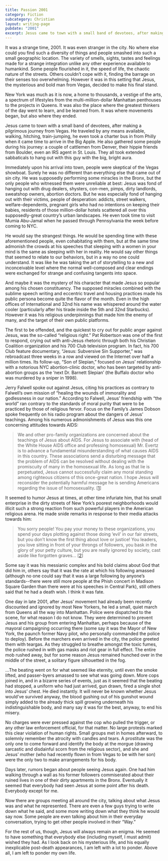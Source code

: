 ```yaml
---
title: Passion 2001
category: Fiction
subcategory: Christian
layout: writing-page
pubdate: "2001"
excerpt: Jesus came to town with a small band of devotees, after making a pilgrimous journey from Vegas.
---
```


It was a strange time, 2001. It was even stranger in the city. No where else could you find such a diversity of things and people smashed into such a small geographic location. The variety of smells, sights, tastes and feelings made for a strange integration unlike any other experience available to humankind. Some people flourished in it, the speed of life, the chaotic nature of the streets. Others couldn’t cope with it, finding the barrage on their senses too overwhelming. However it was in this setting that Jesus, the mysterious and bold man from Vegas, decided to make his final stand.

New York was much as it is now, a home to thousands, a vestige of the arts, a spectrum of lifestyles from the multi-million-dollar Manhattan penthouses to the projects in Queens. It was also the place where the greatest thinkers of the day went to learn, and be learned from. It was where movements began, but also where they ended.

Jesus came to town with a small band of devotees, after making a pilgrimous journey from Vegas. He traveled by any means available, walking, hitching, train-jumping, he even took a charter bus in from Philly when it came time to arrive in the Big Apple. He also gathered some people during his journey: a couple of cattlemen from Denver, their hippie friends from Boulder, even an IRS agent in St. Louis. They all took extended sabbaticals to hang out with this guy with the big, bright aura.

Immediately upon his arrival into town, people were skeptical of the Vegas showboat. Surely he was no different than everything else that came out of sin city. He was supposedly performing some miracles in the Bronx, but the only people who witnessed them were unreliable at best: Jesus was fond of hanging out with drug dealers, shysters, con-men, pimps, dirty landlords, sweatshop owners, abortion doctors. But he was especially fond of hanging out with their victims, people of desperation: addicts, street walkers, welfare-dependents, pregnant girls who had no intentions on keeping their babies, residents of those million-dollar hotels scattered all over this supposedly-great country’s urban landscapes. He even took time to visit Mumia Abu-Jamal when he passed through Pennsylvania the week before coming to NYC.

He would say the strangest things. He would be spending time with these aforementioned people, even cohabitating with them, but at the same time admonish the crowds at his speeches that sleeping with a women in your mind is the same as sleeping with her in reality. He would say other things that seemed to relate to our behaviors, but in a way no one could understand. It was like he was taking the art of storytelling to a new and inconceivable level where the normal well-composed and clear endings were exchanged for strange and confusing tangents into space.

And maybe it was the mystery of his character that made Jesus so popular among his chosen constituency. The supposed miracles combined with the sublime speech writing and eccentric travel and housing practices made his public persona become quite the flavor of the month. Even in the high offices of International and 32nd his name was whispered around the water cooler (particularly after his tirade inside the 5th and 32nd Starbucks). However it was his religious underpinnings that made him the enemy of many, and the target of their own public platforms.

The first to be offended, and the quickest to cry out for public anger against Jesus, was the so-called “religious right.” Pat Robertson was one of the first to respond, crying out with anti-Jesus rhetoric through both his Christian Coalition organization and his 700 Club television program. In fact, his 700 Club feature documentary, “Jesus: Subversive Sin Supporter,” was rebroadcast three weeks in a row and viewed on the Internet over half a million times. Its follow-up, “Son of Slepian,” focused on Jesus’ relationship with a notorious NYC abortion-clinic doctor, who has been targeted by anti-abortion groups as the ‘next Dr. Barnett Slepian’ (the Buffalo doctor who was murdered by a sniper in 1998).

Jerry Falwell spoke out against Jesus, citing his practices as contrary to Falwell’s own mission of “healing the wounds of immorality and godlessness in our nation.” According to Falwell, Jesus’ friendship with “the world” ran contrary to the standards of moral purity that were to be practiced by those of religious fervor. Focus on the Family’s James Dobson spoke frequently on his radio program about the dangers of Jesus’ teachings. Among his numerous admonishments of Jesus was this one concerning attitudes towards AIDS:

> We and other pro-family organizations are concerned about the teachings of Jesus about AIDS. For Jesus to associate with (head of the White House AIDS office and professing homosexual) Mr. Evertz is to advance a fundamental misunderstanding of what causes AIDS in this country. These associations send a disturbing message that the problem of AIDS can be resolved without dealing with the promiscuity of many in the homosexual life. As long as that lie is perpetuated, Jesus cannot successfully claim any moral standing among righteous citizens of this once-great nation. I hope Jesus will reconsider the potentially harmful message he is sending Americans regarding the issue of homosexuality. [[1](http://abcnews.go.com/US/story?id=93600)]

It seemed to humor Jesus at times, at other time infuriate him, that his small enterprise in the dirty streets of New York’s poorest neighborhoods would illicit such a strong reaction from such powerful players in the American religious arena. He made snide remarks in response to their media attacks towards him:

> You sorry people! You pay your money to these organizations, you spend your days plotting against those doing ‘evil’ in our fair streets, but you don’t know the first thing about love or justice! You leaders, you love sitting in front of your throngs of followers, you bask in the glory of your petty culture, but you are really ignored by society, cast aside like forgotten graves... [[2](http://www.biblegateway.com/passage/?search=Luke+11%3A42-44&version=NASB)]

Some say it was his messianic complex and his bold claims about God that did him in, others say that it was the rate at which his following amassed (although no one could say that it was a large following by anyone’s standards--there were still more people at the Phish concert in Madison Square Garden than there were at his speeches in Central Park), still others said that he had a death wish. I think it was fate.

One day in late 2001, after Jesus’ movement had already been recently discounted and ignored by most New Yorkers, he led a small, quiet march from Queens all the way into Manhattan. Police were dispatched to the scene, for what reason I do not know. They were determined to prevent Jesus and his group from entering Manhattan, perhaps because of the mayoral campaigning occurring there (some say it was the Mayor of New York, the paunch former Navy pilot, who personally commanded the police to deploy). Before the marchers even arrived in the city, the police greeted them with teargas. As they struggled to breathe amongst the toxic fumes, the police rushed in with gas masks and riot gear in full effect. The entire mob rushed away, but for some reason Jesus remained hunched over in the middle of the street, a solitary figure silhouetted in the fog.

...The beating went on for what seemed like eternity, until even the smoke lifted, and passer-byers amassed to see what was going down. More cops joined in, and in a bizarre series of events, just as it seemed that the beating had stopped, a uniform who had just arrived, gun drawn, fired a single shot into Jesus’ chest. He died instantly. It will never be known whether Jesus would’ve survived anyway, the blood gushing out of his gunshot wound simply added to the already thick spill growing underneath his indistinguishable body, and many say it was for the best, anyway, to end his misery.

No charges were ever pressed against the cop who pulled the trigger, or any other law enforcement official, for that matter. No large protests marked this clear violation of human rights. Small groups met in homes afterward, to solemnly remember the atrocity with candles and tears. A prostitute was the only one to come forward and identify the body at the morgue (drawing sarcastic and disdainful scorn from the religious sector), and she and Jesus’ mother (who had recently flown in from Vegas to be with her son) were the only two to make arrangements for his body.

Days later, rumors began about people seeing Jesus again. One had him walking through a wall as his former followers commiserated about their ruined lives in one of their dirty apartments in the Bronx. Eventually it seemed that everybody had seen Jesus at some point after his death. Everybody except for me.

Now there are groups meeting all around the city, talking about what Jesus was and what he represented. There are even a few guys trying to write down what he said, and some more writing down what they think he would say now. Some people are even talking about him in their everyday conversation, trying to get other people involved in their “Way.”

For the rest of us, though, Jesus will always remain an enigma. He seemed to have something that everybody else (including myself, I must admit) wished they had. As I look back on his mysterious life, and his equally inexplicable post-death appearances, I am left with a lot to ponder. Above all, I am left to ponder my own life.
